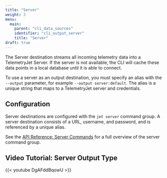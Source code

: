 ```yaml
---
title: "Server"
weight: 3
menu:
  main:
    parent: "cli_data_sources"
    identifier: "cli_output_server"
    title: "Server"
draft: true
---
```


The Server destination streams all incoming telemetry data into a TelemetryJet Server.
If the server is not available, the CLI will cache these data points in a local database until it is able to connect.

To use a server as an output destination, you must specify an alias with the `--output` parameter, for example `--output server:default`. The alias is a unique string that maps to a TelemetryJet server and credentials.

## Configuration

Server destinations are configured with the `jet server` command group. A server destination consists of a URL, username, and password, and is referenced by a unique alias.

See the [API Reference: Server Commands](/api/cli_server/) for a full overview of the server command group.

## Video Tutorial: Server Output Type
{{< youtube DgAFddBqowU >}}